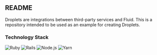 ## README

Droplets are integrations between third-party services and Fluid. This is a repository intended to be used as an example for creating Droplets.

### Technology Stack

![Ruby](https://img.shields.io/badge/Ruby-3.4.2-CC342D?logo=ruby&logoColor=white&style=flat-square)
![Rails](https://img.shields.io/badge/Rails-8.0.2-CC0000?logo=ruby-on-rails&logoColor=white&style=flat-square)
![Node.js](https://img.shields.io/badge/Node.js-23.8.0-339933?logo=node.js&logoColor=white&style=flat-square)
![Yarn](https://img.shields.io/badge/Yarn-4.7.0-2C8EBB?logo=yarn&logoColor=white&style=flat-square)
